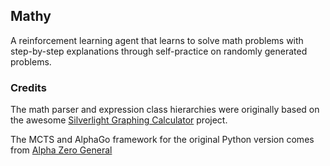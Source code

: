 ## Mathy

A reinforcement learning agent that learns to solve math problems with step-by-step explanations through self-practice on randomly generated problems.

### Credits

The math parser and expression class hierarchies were originally based on the awesome [Silverlight Graphing Calculator](https://code.msdn.microsoft.com/silverlight/Silverlight-Graphing-fb30536e) project.

The MCTS and AlphaGo framework for the original Python version comes from [Alpha Zero General](https://github.com/suragnair/alpha-zero-general)
